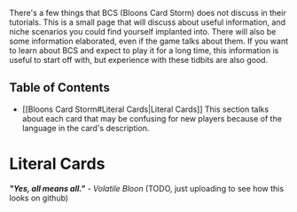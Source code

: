 There's a few things that BCS (Bloons Card Storm) does not discuss in their tutorials. This is a small page that will discuss about useful information, and niche scenarios you could find yourself implanted into.
There will also be some information elaborated, even if the game talks about them. If you want to learn about BCS and expect to play it for a long time, this information is useful to start off with, but experience with these tidbits are also good.

## Table of Contents
- [[Bloons Card Storm#Literal Cards|Literal Cards]]
	This section talks about each card that may be confusing for new players because of the language in the card's description.

# Literal Cards
***"Yes, all means all."** - Volatile Bloon*
(TODO, just uploading to see how this looks on github)

